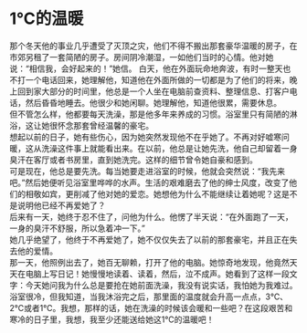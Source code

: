 # 1℃的温暖

那个冬天他的事业几乎遭受了灭顶之灾，他们不得不搬出那套豪华温暖的房子，在市郊另租了一套简陋的房子。房间阴冷潮湿，一如他们当时的心情。他对她说：“相信我，会好起来的！”她信。 
白天，他在外面玩命地奔波，有时一整天也不打一个电话回来，她理解他，知道他在外面所做的一切都是为了他们的将来，晚上回到家大部分的时间里，他总是一个人坐在电脑前查资料、整理信息、打客户电话，然后昏昏地睡去。他很少和她闲聊。她理解他，知道他很累，需要休息。  
但不管怎么样，他都要每天洗澡，那是他多年来养成的习惯。浴室里只有简陋的淋浴，这让她很怀念那套曾经温馨的豪宅。  
想起以前的日子，她有些伤心，因为她突然发现他不在乎她了。不再对好嘘寒问暖，这从洗澡这件事上就能看出来。在以前，他总是让她先洗，他自己却留着一身臭汗在客厅或者书房里，直到她洗完。这样的细节曾令她自豪和感到。  
可是现在，他总是要先洗。每当她要走进浴室的时候，他就会突然说：“我先来吧。”然后她便听见浴室里哗哗的水声。生活的艰难磨去了他的绅士风度，改变了他们的相敬如宾，更削减了他对她的爱恋。她想他为什么不能继续让着她呢？这是不是说明他已经不再爱她了？  
后来有一天，她终于忍不住了，问他为什么。他愣了半天说：“在外面跑了一天，一身的臭汗不舒服，所以急着冲一下。”  
她几乎绝望了，他终于不再爱她了，她不仅仅失去了以前的那套豪宅，并且正在失去他的爱情。  
那一天，他照例出去了，她百无聊赖，打开了他的电脑。她惊奇地发现，他竟然天天在电脑上写日记！她慢慢地读着、读着，然后，泣不成声。她看到了这样一段文字：今天她问我为什么总是要抢在她前面洗澡，我没有说实话，我怕她为我难过。浴室很冷，但我知道，当我沐浴完之后，那里面的温度就会升高一点点，3℃、2℃或者1℃。我想，那样的话，她在洗澡的时候该会暖和一些吧？在这段艰苦和寒冷的日子里，我想，我至少还能送给她这1℃的温暖吧！ 

 